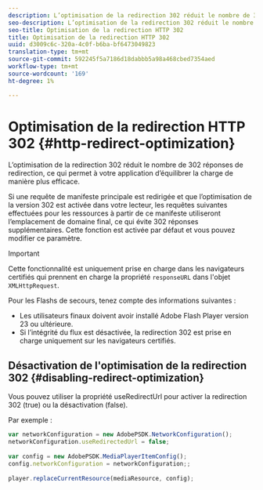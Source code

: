 ```yaml
---
description: L’optimisation de la redirection 302 réduit le nombre de 302 réponses de redirection, ce qui permet à votre application d’équilibrer la charge de manière plus efficace.
seo-description: L’optimisation de la redirection 302 réduit le nombre de 302 réponses de redirection, ce qui permet à votre application d’équilibrer la charge de manière plus efficace.
seo-title: Optimisation de la redirection HTTP 302
title: Optimisation de la redirection HTTP 302
uuid: d3009c6c-320a-4c0f-b6ba-bf6473049823
translation-type: tm+mt
source-git-commit: 592245f5a7186d18dabbb5a98a468cbed7354aed
workflow-type: tm+mt
source-wordcount: '169'
ht-degree: 1%

---
```



# Optimisation de la redirection HTTP 302 {#http-redirect-optimization}

L’optimisation de la redirection 302 réduit le nombre de 302 réponses de redirection, ce qui permet à votre application d’équilibrer la charge de manière plus efficace.

Si une requête de manifeste principale est redirigée et que l’optimisation de la version 302 est activée dans votre lecteur, les requêtes suivantes effectuées pour les ressources à partir de ce manifeste utiliseront l’emplacement de domaine final, ce qui évite 302 réponses supplémentaires. Cette fonction est activée par défaut et vous pouvez modifier ce paramètre.

>[!IMPORTANT]
>
>Cette fonctionnalité est uniquement prise en charge dans les navigateurs certifiés qui prennent en charge la propriété `responseURL` dans l&#39;objet `XMLHttpRequest`.

Pour les Flashs de secours, tenez compte des informations suivantes :

* Les utilisateurs finaux doivent avoir installé Adobe Flash Player version 23 ou ultérieure.
* Si l’intégrité du flux est désactivée, la redirection 302 est prise en charge uniquement sur les navigateurs certifiés.

## Désactivation de l&#39;optimisation de la redirection 302 {#disabling-redirect-optimization}

Vous pouvez utiliser la propriété useRedirectUrl pour activer la redirection 302 (true) ou la désactivation (false).

Par exemple :

```js
var networkConfiguration = new AdobePSDK.NetworkConfiguration(); 
networkConfiguration.useRedirectedUrl = false; 
 
var config = new AdobePSDK.MediaPlayerItemConfig(); 
config.networkConfiguration = networkConfiguration;; 
 
player.replaceCurrentResource(mediaResource, config);
```
